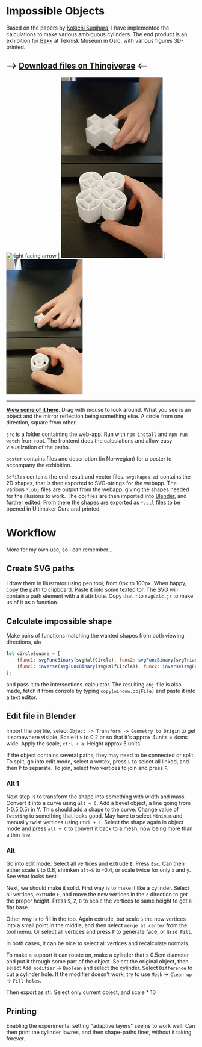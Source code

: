 # Impossible Objects

Based on the papers by [Kokichi Sugihara](http://www.isc.meiji.ac.jp/~kokichis/Welcomee.html), I have implemented
the calculations to make various ambiguous cylinders. The end product is an exhibition for [Bekk](https://www.bekk.no/)
at Teknisk Museum in Oslo, with various figures 3D-printed.

## --> [Download files on Thingiverse](https://www.thingiverse.com/Matsemann/collections/matsemanns-ambiguous-cylinders) <--

![right facing arrow](3dfiles/arrow/arrow_animation.gif) | ![squares](3dfiles/circlesquare/circle_innersquare.gif) | ![diamondcircle](3dfiles/doublecircle_diamond/diamond_circles.gif)


----

[**View some of it here**](https://matsemann.github.io/impossible-objects/). Drag with mouse to look around.
What you see is an object and the mirror reflection being something else. A circle from one direction, square from other.

`src` is a folder containing the web-app. Run with `npm install` and `npm run watch` from root.
The frontend does the calculations and allow easy visualization of the paths.

`poster` contains files and description (in Norwegian) for a poster to accompany the exhibition.

`3dfiles` contains the end result and vector files. `svgshapes.ai` contains the 2D shapes, that is then exported to SVG-strings for the webapp.
The various `*.obj` files are output from the webapp, giving the shapes needed for the illusions to work.
The obj files are then imported into [Blender](https://www.blender.org/), and further edited. From there the shapes are exported as
`*.stl` files to be opened in Ultimaker Cura and printed.

# Workflow

More for my own use, so I can remember...

## Create SVG paths

I draw them in Illustrator using pen tool, from 0px to 100px. When happy, copy the path to clipboard.
Paste it into some texteditor. The SVG will contain a path element with a `d` attribute. Copy that into `svgCalc.js` to make us
of it as a function.

## Calculate impossible shape

Make pairs of functions matching the wanted shapes from both viewing directions, ala
```javascript
let circleSquare = [
    {func1: svgFuncBinary(svgHalfCircle), func2: svgFuncBinary(svgTriangle)},
    {func1: inverse(svgFuncBinary(svgHalfCircle)), func2: inverse(svgFuncBinary(svgTriangle))},
];
```
and pass it to the intersections-calculator. The resulting `obj`-file
is also made, fetch it from console by typing `copy(window.objFile)` and paste it into a text editor.

## Edit file in Blender

Import the obj file, select `Object -> Transform -> Geometry to Origin` to get it somewhere visible.
Scale it `S` to 0.2 or so that it's approx 4units = 4cms wide. Apply the scale, `ctrl + a`. Height approx 5 units.

If the object contains several paths, they may need to be connected or split.
To split, go into edit mode, select a vertex, press `L` to select all linked, and then `P` to separate.
To join, select two vertices to join and press `F`.


### Alt 1
Next step is to transform the shape into something with width and mass. Convert it into a curve using `alt + C`.
Add a bevel object, a line going from (-0.5,0.5) in Y. This should add a shape to the curve. Change value of `Twisting` to
something that looks good. May have to select `Minimum` and manually twist vertices using `Ctrl + T`.
Select the shape again in object mode and press `alt + C` to convert it back to a mesh, now being more than a thin line.

### Alt
Go into edit mode. Select all vertices and extrude `E`. Press `Esc`. Can then either scale `S` to 0.8, shrinken `alt+S` to -0.4, or
scale twice for only `x` and `y`. See what looks best.

Next, we should make it solid. First way is to make it like a cylinder. Select all vertices, extrude `E`, and move the new
vertices in the `Z` direction to get the proper height. Press `S`, `Z`, `0` to scale the vertices to same height to get a flat base.

Other way is to fill in the top. Again extrude, but scale `S` the new vertices into a small point in the middle, and then
select `merge at center` from the tool menu. Or select all vertices and press `F` to generate face, or `Grid Fill`.

In both cases, it can be nice to select all vertices and recalculate normals.


To make a support it can rotate on, make a cylinder that's 0.5cm diameter and put it through some part of the object. 
Select the original object, then select `Add modifier` -> `Boolean` and select the cylinder. Select `Difference` to cut
a cylinder hole. If the modifier doesn't work, try to use `Mesh` -> `Clean up` -> `Fill holes`.

Then export as stl. Select only current object, and scale * 10

## Printing

Enabling the experimental setting "adaptive layers" seems to work well.
Can then print the cylinder lowres, and then shape-paths finer, without it taking forever.
